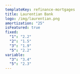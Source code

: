 ```yaml
---
templateKey: refinance-mortgages
title: Laurentian Bank
logo: /img/laurentian.png
amortization: "25"
isFeatured: true
fixed:
  "1": "2.2"
  "2": "1.5"
  "3": "1.9"
  "5": "2.2"
variable:
  "3": "3.4"
  "5": "2.3"
---
```


